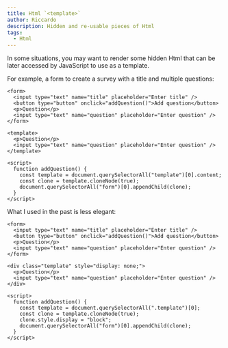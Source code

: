 ```yaml
---
title: Html `<template>`
author: Riccardo
description: Hidden and re-usable pieces of Html
tags:
  - Html
---
```


In some situations, you may want to render some hidden Html that can be later accessed by JavaScript to use as a template.

For example, a form to create a survey with a title and multiple questions:

```
<form>
  <input type="text" name="title" placeholder="Enter title" />
  <button type="button" onclick="addQuestion()">Add question</button>
  <p>Question</p>
  <input type="text" name="question" placeholder="Enter question" />
</form>

<template>
  <p>Question</p>
  <input type="text" name="question" placeholder="Enter question" />
</template>

<script>
  function addQuestion() {
    const template = document.querySelectorAll("template")[0].content;
    const clone = template.cloneNode(true);
    document.querySelectorAll("form")[0].appendChild(clone);
  }
</script>
```

What I used in the past is less elegant:

```
<form>
  <input type="text" name="title" placeholder="Enter title" />
  <button type="button" onclick="addQuestion()">Add question</button>
  <p>Question</p>
  <input type="text" name="question" placeholder="Enter question" />
</form>

<div class="template" style="display: none;">
  <p>Question</p>
  <input type="text" name="question" placeholder="Enter question" />
</div>

<script>
  function addQuestion() {
    const template = document.querySelectorAll(".template")[0];
    const clone = template.cloneNode(true);
    clone.style.display = "block";
    document.querySelectorAll("form")[0].appendChild(clone);
  }
</script>
```
